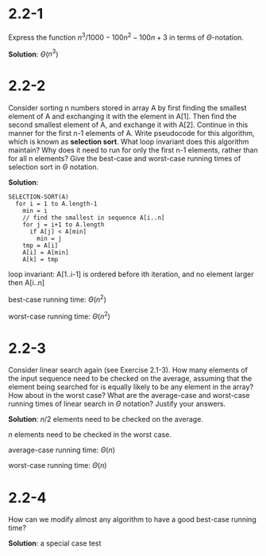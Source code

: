 # 2.2-1
Express the function $n^3/1000 - 100n^2 - 100n + 3$ in terms of $\Theta$-notation.

**Solution**: $\Theta$($n^3$)

# 2.2-2
Consider sorting n numbers stored in array A by first finding the smallest element of A and exchanging it with the element in A\[1\]. Then find the second smallest element of A, and exchange it with A\[2\]. Continue in this manner for the first n-1 elements of A. Write pseudocode for this algorithm, which is known as **selection sort**. What loop invariant does this algorithm maintain? Why does it need to run for only the first n-1 elements, rather than for all n elements? Give the best-case and worst-case running times of selection sort in $\Theta$ notation.

**Solution**:
```
SELECTION-SORT(A)
  for i = 1 to A.length-1
    min = i
    // find the smallest in sequence A[i..n]
    for j = i+1 to A.length
      if A[j] < A[min]
        min = j
    tmp = A[i]
    A[i] = A[min]
    A[k] = tmp
```

loop invariant: A[1..i-1] is ordered before ith iteration, and no element larger then A[i..n]

best-case running time: $\Theta$($n^2$)

worst-case running time: $\Theta$($n^2$)

# 2.2-3
Consider linear search again (see Exercise 2.1-3). How many elements of the input sequence need to be checked on the average, assuming that the element being searched for is equally likely to be any element in the array? How about in the worst case? What are the average-case and worst-case running times of linear search in $\Theta$ notation? Justify your answers.

**Solution**: 
$n/2$ elements need to be checked on the average.

$n$ elements need to be checked in the worst case.

average-case running time: $\Theta$($n$)

worst-case running time: $\Theta$($n$)

# 2.2-4
How can we modify almost any algorithm to have a good best-case running time?

**Solution**: a special case test